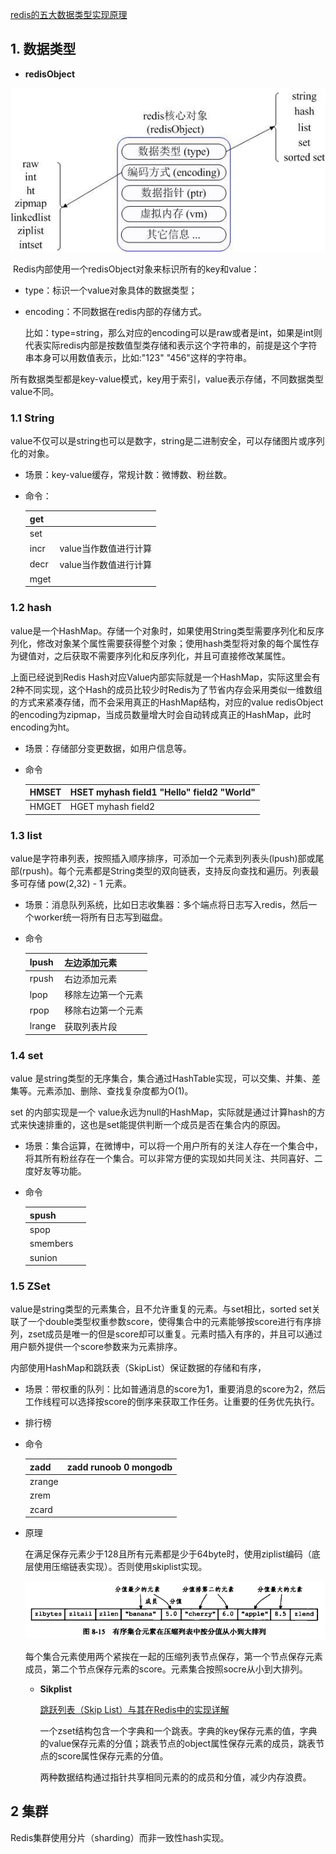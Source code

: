 [redis的五大数据类型实现原理](https://www.cnblogs.com/ysocean/p/9102811.html)

## 1. 数据类型

+ **redisObject**

![redis_obj](img/redis_obj.png)

​	Redis内部使用一个redisObject对象来标识所有的key和value：

+ type：标识一个value对象具体的数据类型；

+ encoding：不同数据在redis内部的存储方式。

  比如：type=string，那么对应的encoding可以是raw或者是int，如果是int则代表实际redis内部是按数值型类存储和表示这个字符串的，前提是这个字符串本身可以用数值表示，比如:"123" "456"这样的字符串。

所有数据类型都是key-value模式，key用于索引，value表示存储，不同数据类型value不同。

### 1.1 String

value不仅可以是string也可以是数字，string是二进制安全，可以存储图片或序列化的对象。

+ 场景：key-value缓存，常规计数：微博数、粉丝数。

+ 命令：

  | get  |                       |
  | ---- | --------------------- |
  | set  |                       |
  | incr | value当作数值进行计算 |
  | decr | value当作数值进行计算 |
  | mget |                       |

  

### 1.2 hash

value是一个HashMap。存储一个对象时，如果使用String类型需要序列化和反序列化，修改对象某个属性需要获得整个对象；使用hash类型将对象的每个属性存为键值对，之后获取不需要序列化和反序列化，并且可直接修改某属性。

上面已经说到Redis Hash对应Value内部实际就是一个HashMap，实际这里会有2种不同实现，这个Hash的成员比较少时Redis为了节省内存会采用类似一维数组的方式来紧凑存储，而不会采用真正的HashMap结构，对应的value redisObject的encoding为zipmap，当成员数量增大时会自动转成真正的HashMap，此时encoding为ht。

+ 场景：存储部分变更数据，如用户信息等。

+ 命令

  | HMSET | HSET myhash field1 "Hello" field2 "World" |
  | ----- | ----------------------------------------- |
  | HMGET | HGET myhash field2                        |

### 1.3 list

value是字符串列表，按照插入顺序排序，可添加一个元素到列表头(lpush)部或尾部(rpush)。每个元素都是String类型的双向链表，支持反向查找和遍历。列表最多可存储 pow(2,32) - 1 元素。

+ 场景：消息队列系统，比如日志收集器：多个端点将日志写入redis，然后一个worker统一将所有日志写到磁盘。

+ 命令

  | lpush  | 左边添加元素       |
  | ------ | ------------------ |
  | rpush  | 右边添加元素       |
  | lpop   | 移除左边第一个元素 |
  | rpop   | 移除右边第一个元素 |
  | lrange | 获取列表片段       |

### 1.4 set 

value 是string类型的无序集合，集合通过HashTable实现，可以交集、并集、差集等。元素添加、删除、查找复杂度都为O(1)。

 set 的内部实现是一个 value永远为null的HashMap，实际就是通过计算hash的方式来快速排重的，这也是set能提供判断一个成员是否在集合内的原因。

+ 场景：集合运算，在微博中，可以将一个用户所有的关注人存在一个集合中，将其所有粉丝存在一个集合。可以非常方便的实现如共同关注、共同喜好、二度好友等功能。

+ 命令

  | spush    |      |
  | -------- | ---- |
  | spop     |      |
  | smembers |      |
  | sunion   |      |

### 1.5 ZSet

value是string类型的元素集合，且不允许重复的元素。与set相比，sorted set关联了一个double类型权重参数score，使得集合中的元素能够按score进行有序排列，zset成员是唯一的但是score却可以重复。元素时插入有序的，并且可以通过用户额外提供一个score参数来为元素排序。

内部使用HashMap和跳跃表（SkipList）保证数据的存储和有序，

+ 场景：带权重的队列：比如普通消息的score为1，重要消息的score为2，然后工作线程可以选择按score的倒序来获取工作任务。让重要的任务优先执行。
  
+ 排行榜
  
+ 命令

  | zadd   | zadd runoob 0 mongodb |
  | ------ | --------------------- |
  | zrange |                       |
  | zrem   |                       |
  | zcard  |                       |

+ 原理

  在满足保存元素少于128且所有元素都是少于64byte时，使用ziplist编码（底层使用压缩链表实现）。否则使用skiplist实现。

  ![redis_zset_ziplist](img/redis_zset_ziplist.png)

  每个集合元素使用两个紧挨在一起的压缩列表节点保存，第一个节点保存元素成员，第二个节点保存元素的score。元素集合按照socre从小到大排列。

  + **Sikplist**

    [跳跃列表（Skip List）与其在Redis中的实现详解](https://www.jianshu.com/p/09c3b0835ba6)

    一个zset结构包含一个字典和一个跳表。字典的key保存元素的值，字典的value保存元素的分值；跳表节点的object属性保存元素的成员，跳表节点的score属性保存元素的分值。

    两种数据结构通过指针共享相同元素的的成员和分值，减少内存浪费。

## 2 集群

Redis集群使用分片（sharding）而非一致性hash实现。